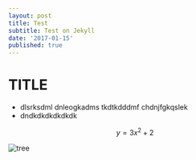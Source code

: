 ```yaml
---
layout: post
title: Test
subtitle: Test on Jekyll
date: '2017-01-15'
published: true
---
```


# TITLE

* dlsrksdml dnleogkadms tkdtkdddmf chdnjfgkqslek
* dndkdkdkdkdkdk

$$ y=3x^2+2$$

![tree](https://vienna-wv.com/images/tree.jpg)
